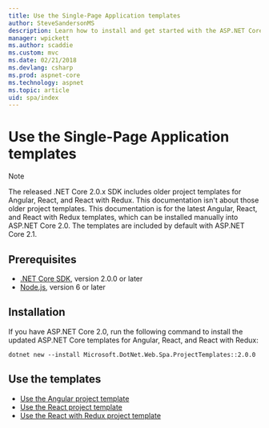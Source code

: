```yaml
---
title: Use the Single-Page Application templates
author: SteveSandersonMS
description: Learn how to install and get started with the ASP.NET Core Single-Page Application (SPA) project templates.
manager: wpickett
ms.author: scaddie
ms.custom: mvc
ms.date: 02/21/2018
ms.devlang: csharp
ms.prod: aspnet-core
ms.technology: aspnet
ms.topic: article
uid: spa/index
---
```

# Use the Single-Page Application templates

> [!NOTE]
> The released .NET Core 2.0.x SDK includes older project templates for Angular, React, and React with Redux. This documentation isn't about those older project templates. This documentation is for the latest Angular, React, and React with Redux templates, which can be installed manually into ASP.NET Core 2.0. The templates are included by default with ASP.NET Core 2.1.

## Prerequisites

* [.NET Core SDK](https://www.microsoft.com/net/download), version 2.0.0 or later
* [Node.js](https://nodejs.org), version 6 or later

## Installation

If you have ASP.NET Core 2.0, run the following command to install the updated ASP.NET Core templates for Angular, React, and React with Redux:

```console
dotnet new --install Microsoft.DotNet.Web.Spa.ProjectTemplates::2.0.0
```

## Use the templates

- [Use the Angular project template](xref:spa/angular)
- [Use the React project template](xref:spa/react)
- [Use the React with Redux project template](xref:spa/react-with-redux)
